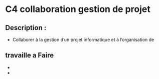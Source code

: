 # C4 collaboration gestion de projet

## 	Description :
 -  Collaborer à la gestion d’un projet informatique et à l’organisation de


## travaille a Faire 
- 
- 